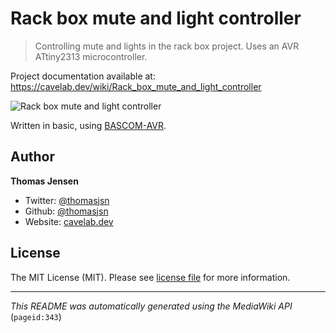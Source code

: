 # Rack box mute and light controller

> Controlling mute and lights in the rack box project. Uses an AVR ATtiny2313 microcontroller.

Project documentation available at: https://cavelab.dev/wiki/Rack_box_mute_and_light_controller

![Rack box mute and light controller](https://cavelab.dev/images/d/db/Mute-and-light-controller-in-rack-box-452l74.jpeg)

Written in basic, using [BASCOM-AVR](http://www.mcselec.com/).

## Author
**Thomas Jensen**
* Twitter: [@thomasjsn](https://twitter.com/thomasjsn)
* Github: [@thomasjsn](https://github.com/thomasjsn)
* Website: [cavelab.dev](https://cavelab.dev/wiki/User:Thomas)

## License
The MIT License (MIT). Please see [license file](LICENSE.txt) for more information.

---
_This README was automatically generated using the MediaWiki API_ (`pageid:343`)
